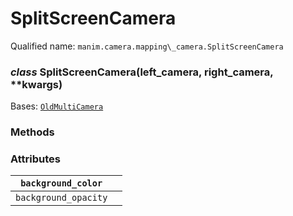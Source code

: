 # SplitScreenCamera

Qualified name: `manim.camera.mapping\_camera.SplitScreenCamera`

### *class* SplitScreenCamera(left_camera, right_camera, \*\*kwargs)

Bases: [`OldMultiCamera`](manim.camera.mapping_camera.OldMultiCamera.md#manim.camera.mapping_camera.OldMultiCamera)

### Methods

### Attributes

| `background_color`   |    |
|----------------------|----|
| `background_opacity` |    |
